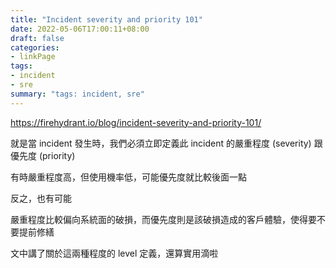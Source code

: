 ```yaml
---
title: "Incident severity and priority 101"
date: 2022-05-06T17:00:11+08:00
draft: false
categories:
- linkPage
tags:
- incident
- sre
summary: "tags: incident, sre"
---
```

https://firehydrant.io/blog/incident-severity-and-priority-101/

就是當 incident 發生時，我們必須立即定義此 incident 的嚴重程度 (severity) 跟優先度 (priority)

有時嚴重程度高，但使用機率低，可能優先度就比較後面一點

反之，也有可能

嚴重程度比較偏向系統面的破損，而優先度則是該破損造成的客戶體驗，使得要不要提前修繕

文中講了關於這兩種程度的 level 定義，還算實用滴啦

